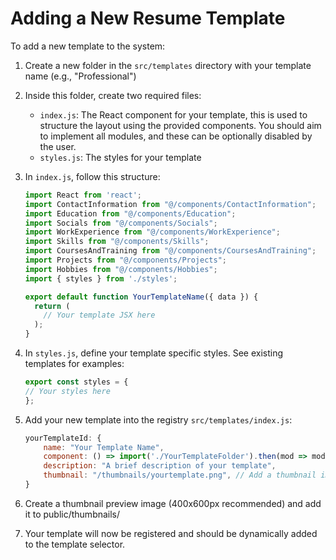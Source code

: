 # Adding a New Resume Template

To add a new template to the system:

1. Create a new folder in the `src/templates` directory with your template name (e.g., "Professional")

2. Inside this folder, create two required files:
   - `index.js`: The React component for your template, this is used to structure the layout using the provided components. You should aim to implement all modules, and these can be optionally disabled by the user.
   - `styles.js`: The styles for your template

3. In `index.js`, follow this structure:
   ```javascript
   import React from 'react';
   import ContactInformation from "@/components/ContactInformation";
   import Education from "@/components/Education";
   import Socials from "@/components/Socials";
   import WorkExperience from "@/components/WorkExperience";
   import Skills from "@/components/Skills";
   import CoursesAndTraining from "@/components/CoursesAndTraining";
   import Projects from "@/components/Projects";
   import Hobbies from "@/components/Hobbies";
   import { styles } from './styles';

   export default function YourTemplateName({ data }) {
     return (
       // Your template JSX here
     );
   }
   ```
4. In `styles.js`, define your template specific styles. See existing templates for examples:
    ```javascript
    export const styles = {
    // Your styles here
    };
    ```
5. Add your new template into the registry `src/templates/index.js`:
    ```javascript
    yourTemplateId: {
        name: "Your Template Name",
        component: () => import('./YourTemplateFolder').then(mod => mod.default),
        description: "A brief description of your template",
        thumbnail: "/thumbnails/yourtemplate.png", // Add a thumbnail image
    }
    ```
6. Create a thumbnail preview image (400x600px recommended) and add it to public/thumbnails/

7. Your template will now be registered and should be dynamically added to the template selector.